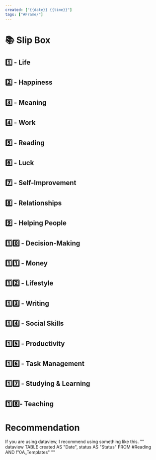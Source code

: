 ```yaml
---
created: ["{{date}} {{time}}"]
tags: ["#Frame/"]
---
```


# 📚 Slip Box 
## 1️⃣ - Life
## 2️⃣ - Happiness
## 3️⃣ - Meaning
## 4️⃣ - Work 
## 5️⃣ - Reading
## 6️⃣ - Luck
## 7️⃣ - Self-Improvement
## 8️⃣ - Relationships
## 9️⃣ - Helping People
## 1️⃣0️⃣ - Decision-Making
## 1️⃣1️⃣ - Money
## 1️⃣2️⃣ - Lifestyle
## 1️⃣3️⃣ - Writing
## 1️⃣4️⃣ - Social Skills
## 1️⃣5️⃣ - Productivity
## 1️⃣6️⃣ - Task Management
## 1️⃣7️⃣ - Studying & Learning
## 1️⃣8️⃣- Teaching


# Recommendation

If you are using dataview, I recommend using something  like this.
""
dataview
TABLE created AS "Date", status AS "Status" FROM #Reading AND !"0A_Templates"
""